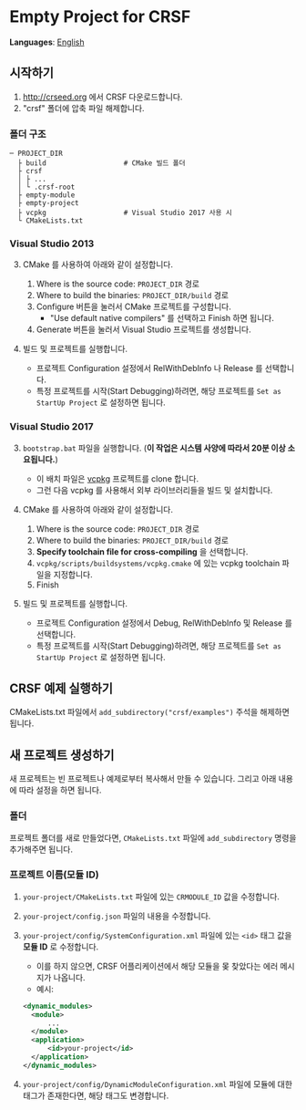 # Empty Project for CRSF
**Languages**: [English](README.md)

## 시작하기
1. http://crseed.org 에서 CRSF 다운로드합니다.
2. "crsf" 폴더에 압축 파일 해제합니다.

### 폴더 구조
```
─ PROJECT_DIR
  ├ build                   # CMake 빌드 폴더
  ├ crsf
  │ ├ ...
  │ └ .crsf-root
  ├ empty-module
  ├ empty-project
  ├ vcpkg                   # Visual Studio 2017 사용 시
  └ CMakeLists.txt
```

### Visual Studio 2013
3. CMake 를 사용하여 아래와 같이 설정합니다.
   1. Where is the source code: `PROJECT_DIR` 경로
   2. Where to build the binaries: `PROJECT_DIR/build` 경로
   3. Configure 버튼을 눌러서 CMake 프로젝트를 구성합니다.
      - "Use default native compilers" 를 선택하고 Finish 하면 됩니다.
   4. Generate 버튼을 눌러서 Visual Studio 프로젝트를 생성합니다.

4. 빌드 및 프로젝트를 실행합니다.
   - 프로젝트 Configuration 설정에서 RelWithDebInfo 나 Release 를 선택합니다.
   - 특정 프로젝트를 시작(Start Debugging)하려면, 해당 프로젝트를 `Set as StartUp Project` 로 설정하면 됩니다.

### Visual Studio 2017
3. `bootstrap.bat` 파일을 실행합니다. (**이 작업은 시스템 사양에 따라서 20분 이상 소요됩니다.**)
   - 이 배치 파일은 [vcpkg](https://github.com/Microsoft/vcpkg) 프로젝트를 clone 합니다.
   - 그런 다음 vcpkg 를 사용해서 외부 라이브러리들을 빌드 및 설치합니다.

4. CMake 를 사용하여 아래와 같이 설정합니다.
   1. Where is the source code: `PROJECT_DIR` 경로
   2. Where to build the binaries: `PROJECT_DIR/build` 경로
   3. **Specify toolchain file for cross-compiling** 을 선택합니다.
   4. `vcpkg/scripts/buildsystems/vcpkg.cmake` 에 있는 vcpkg toolchain 파일을 지정합니다.
   5. Finish

5. 빌드 및 프로젝트를 실행합니다.
   - 프로젝트 Configuration 설정에서 Debug, RelWithDebInfo 및 Release 를 선택합니다.
   - 특정 프로젝트를 시작(Start Debugging)하려면, 해당 프로젝트를 `Set as StartUp Project` 로 설정하면 됩니다.



## CRSF 예제 실행하기
CMakeLists.txt 파일에서 `add_subdirectory("crsf/examples")` 주석을 해제하면 됩니다.



## 새 프로젝트 생성하기
새 프로젝트는 빈 프로젝트나 예제로부터 복사해서 만들 수 있습니다.
그리고 아래 내용에 따라 설정을 하면 됩니다.

### 폴더
프로젝트 폴더를 새로 만들었다면, `CMakeLists.txt` 파일에 `add_subdirectory` 명령을 추가해주면 됩니다.

### 프로젝트 이름(모듈 ID)
1. `your-project/CMakeLists.txt` 파일에 있는 `CRMODULE_ID` 값을 수정합니다.
2. `your-project/config.json` 파일의 내용을 수정합니다.
3. `your-project/config/SystemConfiguration.xml` 파일에 있는 `<id>` 태그 값을 **모듈 ID** 로 수정합니다.
   - 이를 하지 않으면, CRSF 어플리케이션에서 해당 모듈을 몾 찾았다는 에러 메시지가 나옵니다.
   - 예시:
   ```xml
   <dynamic_modules>
     <module>
         ...
     </module>
     <application>
         <id>your-project</id>
     </application>
   </dynamic_modules>
   ```

4. `your-project/config/DynamicModuleConfiguration.xml` 파일에 모듈에 대한 태그가 존재한다면, 해당 태그도 변경합니다.
